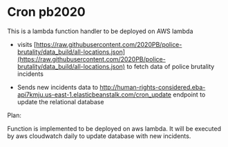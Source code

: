 # Cron pb2020

This is a lambda function handler to be deployed on AWS lambda

- visits [https://raw.githubusercontent.com/2020PB/police-brutality/data_build/all-locations.json](https://raw.githubusercontent.com/2020PB/police-brutality/data_build/all-locations.json) to fetch data of police brutality incidents

- Sends new incidents data to http://human-rights-considered.eba-api7kmju.us-east-1.elasticbeanstalk.com/cron_update endpoint to update the relational database

Plan:

Function is implemented to be deployed on aws lambda. It will be executed by aws cloudwatch daily to update database with new incidents.


